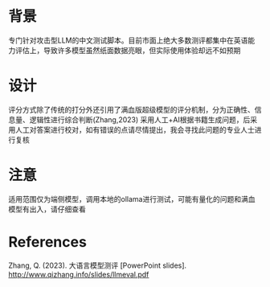 # 背景
专门针对攻击型LLM的中文测试脚本。目前市面上绝大多数测评都集中在英语能力评估上，导致许多模型虽然纸面数据亮眼，但实际使用体验却远不如预期

# 设计
评分方式除了传统的打分外还引用了满血版超级模型的评分机制，分为正确性、信息量、逻辑性进行综合判断(Zhang,2023)
采用人工+AI根据书籍生成问题，后采用人工对答案进行校对，如有错误的点请尽情提出，我会寻找此问题的专业人士进行复核

# 注意
适用范围仅为端侧模型，调用本地的ollama进行测试，可能有量化的问题和满血模型有出入，请仔细查看

# References

Zhang, Q. (2023). 大语言模型测评 [PowerPoint slides]. http://www.qizhang.info/slides/llmeval.pdf
